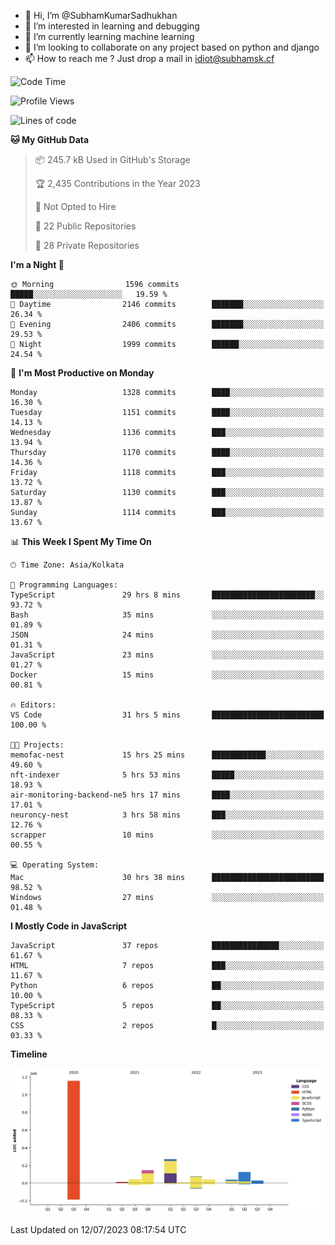 - 👋 Hi, I’m @SubhamKumarSadhukhan
- 👀 I’m interested in learning and debugging
- 🌱 I’m currently learning machine learning
- 💞️ I’m looking to collaborate on any project based on python and django
- 📫 How to reach me ?
      Just drop a mail in idiot@subhamsk.cf

<!---
SubhamKumarSadhukhan/SubhamKumarSadhukhan is a ✨ special ✨ repository because its `README.md` (this file) appears on your GitHub profile.
You can click the Preview link to take a look at your changes.
--->


<!--START_SECTION:waka-->
![Code Time](http://img.shields.io/badge/Code%20Time-1%2C320%20hrs-blue)

![Profile Views](http://img.shields.io/badge/Profile%20Views-0-blue)

![Lines of code](https://img.shields.io/badge/From%20Hello%20World%20I%27ve%20Written-1.9%20million%20lines%20of%20code-blue)

**🐱 My GitHub Data** 

> 📦 245.7 kB Used in GitHub's Storage 
 > 
> 🏆 2,435 Contributions in the Year 2023
 > 
> 🚫 Not Opted to Hire
 > 
> 📜 22 Public Repositories 
 > 
> 🔑 28 Private Repositories 
 > 
**I'm a Night 🦉** 

```text
🌞 Morning                1596 commits        █████░░░░░░░░░░░░░░░░░░░░   19.59 % 
🌆 Daytime                2146 commits        ███████░░░░░░░░░░░░░░░░░░   26.34 % 
🌃 Evening                2406 commits        ███████░░░░░░░░░░░░░░░░░░   29.53 % 
🌙 Night                  1999 commits        ██████░░░░░░░░░░░░░░░░░░░   24.54 % 
```
📅 **I'm Most Productive on Monday** 

```text
Monday                   1328 commits        ████░░░░░░░░░░░░░░░░░░░░░   16.30 % 
Tuesday                  1151 commits        ████░░░░░░░░░░░░░░░░░░░░░   14.13 % 
Wednesday                1136 commits        ███░░░░░░░░░░░░░░░░░░░░░░   13.94 % 
Thursday                 1170 commits        ████░░░░░░░░░░░░░░░░░░░░░   14.36 % 
Friday                   1118 commits        ███░░░░░░░░░░░░░░░░░░░░░░   13.72 % 
Saturday                 1130 commits        ███░░░░░░░░░░░░░░░░░░░░░░   13.87 % 
Sunday                   1114 commits        ███░░░░░░░░░░░░░░░░░░░░░░   13.67 % 
```


📊 **This Week I Spent My Time On** 

```text
🕑︎ Time Zone: Asia/Kolkata

💬 Programming Languages: 
TypeScript               29 hrs 8 mins       ███████████████████████░░   93.72 % 
Bash                     35 mins             ░░░░░░░░░░░░░░░░░░░░░░░░░   01.89 % 
JSON                     24 mins             ░░░░░░░░░░░░░░░░░░░░░░░░░   01.31 % 
JavaScript               23 mins             ░░░░░░░░░░░░░░░░░░░░░░░░░   01.27 % 
Docker                   15 mins             ░░░░░░░░░░░░░░░░░░░░░░░░░   00.81 % 

🔥 Editors: 
VS Code                  31 hrs 5 mins       █████████████████████████   100.00 % 

🐱‍💻 Projects: 
memofac-nest             15 hrs 25 mins      ████████████░░░░░░░░░░░░░   49.60 % 
nft-indexer              5 hrs 53 mins       █████░░░░░░░░░░░░░░░░░░░░   18.93 % 
air-monitoring-backend-ne5 hrs 17 mins       ████░░░░░░░░░░░░░░░░░░░░░   17.01 % 
neuroncy-nest            3 hrs 58 mins       ███░░░░░░░░░░░░░░░░░░░░░░   12.76 % 
scrapper                 10 mins             ░░░░░░░░░░░░░░░░░░░░░░░░░   00.55 % 

💻 Operating System: 
Mac                      30 hrs 38 mins      █████████████████████████   98.52 % 
Windows                  27 mins             ░░░░░░░░░░░░░░░░░░░░░░░░░   01.48 % 
```

**I Mostly Code in JavaScript** 

```text
JavaScript               37 repos            ███████████████░░░░░░░░░░   61.67 % 
HTML                     7 repos             ███░░░░░░░░░░░░░░░░░░░░░░   11.67 % 
Python                   6 repos             ██░░░░░░░░░░░░░░░░░░░░░░░   10.00 % 
TypeScript               5 repos             ██░░░░░░░░░░░░░░░░░░░░░░░   08.33 % 
CSS                      2 repos             █░░░░░░░░░░░░░░░░░░░░░░░░   03.33 % 
```



**Timeline**

![Lines of Code chart](https://raw.githubusercontent.com/SubhamKumarSadhukhan/SubhamKumarSadhukhan/main/assets/bar_graph.png)


 Last Updated on 12/07/2023 08:17:54 UTC
<!--END_SECTION:waka-->

